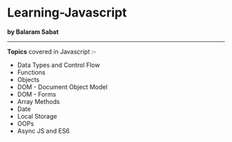 # Learning-Javascript 
**by Balaram Sabat**

---
**Topics** covered in Javascript :-
- Data Types and Control Flow
- Functions
- Objects
- DOM - Document Object Model
- DOM - Forms
- Array Methods
- Date
- Local Storage
- OOPs
- Async JS and ES6

